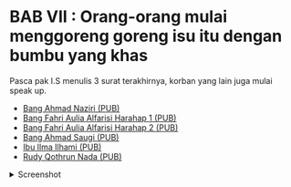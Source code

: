# BAB VII : Orang-orang mulai menggoreng goreng isu itu dengan bumbu yang khas

Pasca pak I.S menulis 3 surat terakhirnya, korban yang lain juga mulai speak up.

- [Bang Ahmad Naziri (PUB)](https://www.facebook.com/share/p/cA8jCkDzQ2HVTott/?mibextid=oFDknk)
- [Bang Fahri Aulia Alfarisi Harahap 1 (PUB)](https://www.facebook.com/fahriauliaalfarisi.harahap/posts/7297437470382529)
- [Bang Fahri Aulia Alfarisi Harahap 2 (PUB)](https://www.facebook.com/fahriauliaalfarisi.harahap/posts/7299251130201163)
- [Bang Ahmad Saugi (PUB)](https://www.facebook.com/ahmadsaugi.gis/posts/7382616251864125)
- [Ibu Ilma Ilhami (PUB)](https://www.facebook.com/ilma.ilhami/posts/pfbid0WSRgaivhkWFNB3swbejVwvYLHVVqn3iuk4noeTK6NfdoeDT4cv82hXbJm5uLgMn8l)
- [Rudy Qothrun Nada (PUB)](https://www.facebook.com/rudy.Qothrun/posts/pfbid02G3d6xJqHs3vKq5YEAYyHQVQ9WJRLSJvEfLZX3q6YDwqhW2wLmjgdXVzTR53wbctSl)

<details>
    <summary>Screenshot</summary>

Screenshot Bang Ahmad Naziri

![](./assets/images/7-1.png)

Screenshot Bang Fahri Aulia Alfarisi Harahap (1)

![](./assets/images/7-2-1.png)

![](./assets/images/7-2-2.jpg)

Screenshot Bang Fahri Aulia Alfarisi Harahap (2)

![](./assets/images/7-3.png)

Screenhot Bang Ahmad Saugi

![](./assets/images/7-4-1.png)

![](./assets/images/7-4-2.jpg)

![](./assets/images/7-4-3.jpg)

![](./assets/images/7-4-4.jpg)

Screenhot Ibu Ilma Ilhami

![](./assets/images/7-5.png)

Tautan tambahan dari postingan Ibu Ilma Ilhami:
- [Akun X @dhiyazhar](https://x.com/dhiyazhar/status/1794266564612764122)
- [Akun X @ipb_menfess](https://x.com/ipb_menfess/status/1794281849751220403)

Screenshot Rudy Qothrun Nada

![](./assets/images/7-6-1.png)

![](./assets/images/7-6-2.jpg)

![](./assets/images/7-6-3.jpg)

![](./assets/images/7-6-4.jpg)

![](./assets/images/7-6-5.jpg)
</details>
